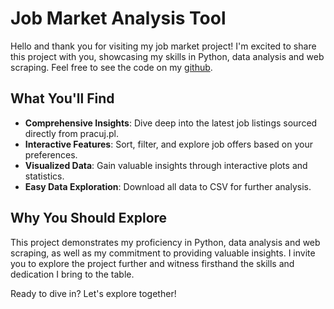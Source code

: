 # Job Market Analysis Tool
    
Hello and thank you for visiting my job market project! I'm excited to share this project with you, showcasing my skills in Python, data analysis and web scraping. Feel free to see the code on my [github](https://github.com/szjasinski/it-job-market).
    
## What You'll Find
- **Comprehensive Insights**: Dive deep into the latest job listings sourced directly from pracuj.pl.
- **Interactive Features**: Sort, filter, and explore job offers based on your preferences.
- **Visualized Data**: Gain valuable insights through interactive plots and statistics.
- **Easy Data Exploration**: Download all data to CSV for further analysis.
    
## Why You Should Explore
This project demonstrates my proficiency in Python, data analysis and web scraping, as well as my commitment to providing valuable insights. I invite you to explore the project further and witness firsthand the skills and dedication I bring to the table.
    
Ready to dive in? Let's explore together!